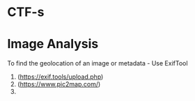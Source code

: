 # CTF-s

# Image Analysis

To find the geolocation of an image or metadata - Use ExifTool
1. (https://exif.tools/upload.php)
2. (https://www.pic2map.com/)
3. 
